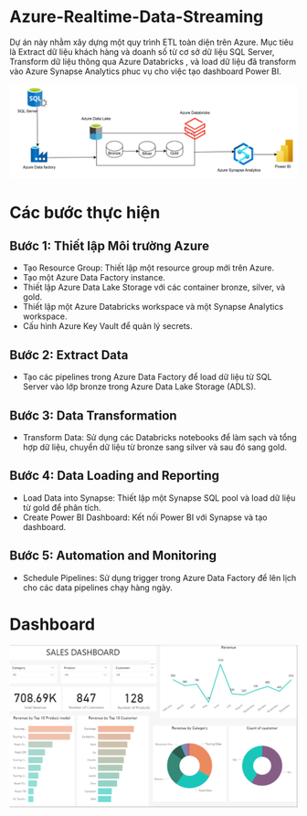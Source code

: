 # Azure-Realtime-Data-Streaming

Dự án này nhằm xây dựng một quy trình ETL toàn diện trên Azure. Mục tiêu là Extract dữ liệu khách hàng và doanh số từ cơ sở dữ liệu SQL Server, Transform dữ liệu thông qua Azure Databricks , và load dữ liệu đã transform vào Azure Synapse Analytics phuc vụ cho việc tạo dashboard Power BI.

![user_stories](img/z6019729166858_6f19c0389e2dc1c8ff38c801bf3a61a2.jpg)

# Các bước thực hiện

## Bước 1: Thiết lập Môi trường Azure
- Tạo Resource Group: Thiết lập một resource group mới trên Azure.
- Tạo một Azure Data Factory instance.
- Thiết lập Azure Data Lake Storage với các container bronze, silver, và gold.
- Thiết lập một Azure Databricks workspace và một Synapse Analytics workspace.
- Cấu hình Azure Key Vault để quản lý secrets.

## Bước 2: Extract Data 
- Tạo các pipelines trong Azure Data Factory để load dữ liệu từ SQL Server vào lớp bronze trong Azure Data Lake Storage (ADLS).

## Bước 3: Data Transformation
- Transform Data: Sử dụng các Databricks notebooks để làm sạch và tổng hợp dữ liệu, chuyển dữ liệu từ bronze sang silver và sau đó sang gold.

## Bước 4: Data Loading and Reporting
- Load Data into Synapse: Thiết lập một Synapse SQL pool và load dữ liệu từ gold để phân tích.
- Create Power BI Dashboard: Kết nối Power BI với Synapse và tạo dashboard.

## Bước 5: Automation and Monitoring
- Schedule Pipelines: Sử dụng trigger trong Azure Data Factory để lên lịch cho các data pipelines chạy hàng ngày.

# Dashboard
![user_stories](img/Screenshot%202024-11-11%20024736.png)
